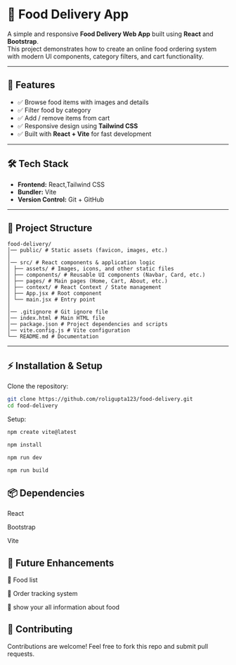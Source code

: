 # 🍔 Food Delivery App

A simple and responsive **Food Delivery Web App** built using **React** and **Bootstrap**.  
This project demonstrates how to create an online food ordering system with modern UI components, category filters, and cart functionality.

---

## 🚀 Features

- ✅ Browse food items with images and details  
- ✅ Filter food by category  
- ✅ Add / remove items from cart  
- ✅ Responsive design using **Tailwind CSS**  
- ✅ Built with **React + Vite** for fast development  

---

## 🛠️ Tech Stack

- **Frontend:** React,Tailwind CSS  
- **Bundler:** Vite  
- **Version Control:** Git + GitHub  

---

## 📂 Project Structure

```
food-delivery/
│── public/ # Static assets (favicon, images, etc.)
│
│── src/ # React components & application logic
│ ├── assets/ # Images, icons, and other static files
│ ├── components/ # Reusable UI components (Navbar, Card, etc.)
│ ├── pages/ # Main pages (Home, Cart, About, etc.)
│ ├── context/ # React Context / State management
│ ├── App.jsx # Root component
│ └── main.jsx # Entry point
│
│── .gitignore # Git ignore file
│── index.html # Main HTML file
│── package.json # Project dependencies and scripts
│── vite.config.js # Vite configuration
└── README.md # Documentation
```

---

## ⚡ Installation & Setup

Clone the repository:

```bash
git clone https://github.com/roligupta123/food-delivery.git
cd food-delivery
```

Setup:
```bash
npm create vite@latest
```

```bash
npm install
```

```bash
npm run dev
```

```bash
npm run build
```

## 📦 Dependencies

React

Bootstrap

Vite


## 📌 Future Enhancements

🔹 Food list

🔹 Order tracking system

🔹 show your all information about food


## 🤝 Contributing

Contributions are welcome! Feel free to fork this repo and submit pull requests.





